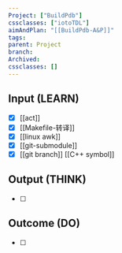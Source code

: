 ```yaml
---
Project: ["BuildPdb"]
cssclasses: ["iotoTDL"]
aimAndPlan: "[[BuildPdb-A&P]]"
tags: 
parent: Project
branch: 
Archived: 
cssclasses: []
---
```

## Input (LEARN)

- [x] [[act]]
- [x] [[Makefile-转译]]
- [x] [[linux awk]]
- [x] [[git-submodule]]
- [x] [[git branch]]
[[C++ symbol]]

## Output (THINK)

- [ ] 

## Outcome (DO)

- [ ] 
